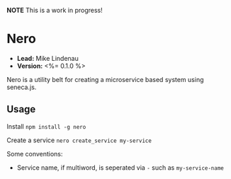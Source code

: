 **NOTE** This is a work in progress!

# Nero

- __Lead:__ Mike Lindenau
- __Version:__ <%= 0.1.0 %>

Nero is a utility belt for creating a microservice based system using seneca.js.

## Usage

Install
`npm install -g nero`

Create a service
`nero create_service my-service`

Some conventions:
- Service name, if multiword, is seperated via `-` such as `my-service-name`
